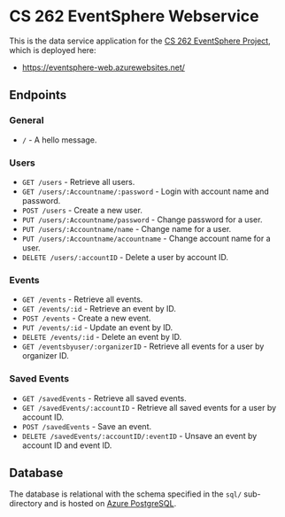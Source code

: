 # CS 262 EventSphere Webservice

This is the data service application for the 
[CS 262 EventSphere Project](https://github.com/calvin-cs262-fall2024-thefunteam/Project),
which is deployed here:
          
- <https://eventsphere-web.azurewebsites.net/>

## Endpoints

### General
- `/` - A hello message.

### Users
- `GET /users` - Retrieve all users.
- `GET /users/:Accountname/:password` - Login with account name and password.
- `POST /users` - Create a new user.
- `PUT /users/:Accountname/password` - Change password for a user.
- `PUT /users/:Accountname/name` - Change name for a user.
- `PUT /users/:Accountname/accountname` - Change account name for a user.
- `DELETE /users/:accountID` - Delete a user by account ID.

### Events
- `GET /events` - Retrieve all events.
- `GET /events/:id` - Retrieve an event by ID.
- `POST /events` - Create a new event.
- `PUT /events/:id` - Update an event by ID.
- `DELETE /events/:id` - Delete an event by ID.
- `GET /eventsbyuser/:organizerID` - Retrieve all events for a user by organizer ID.

### Saved Events
- `GET /savedEvents` - Retrieve all saved events.
- `GET /savedEvents/:accountID` - Retrieve all saved events for a user by account ID.
- `POST /savedEvents` - Save an event.
- `DELETE /savedEvents/:accountID/:eventID` - Unsave an event by account ID and event ID.

## Database

The database is relational with the schema specified in the `sql/` sub-directory and is hosted on [Azure PostgreSQL](https://azure.microsoft.com/en-us/products/postgresql/).

